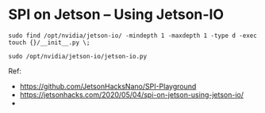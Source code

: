 # SPI on Jetson – Using Jetson-IO

`sudo find /opt/nvidia/jetson-io/ -mindepth 1 -maxdepth 1 -type d -exec touch {}/__init__.py \;`

`sudo /opt/nvidia/jetson-io/jetson-io.py`



Ref:
- https://github.com/JetsonHacksNano/SPI-Playground
- https://jetsonhacks.com/2020/05/04/spi-on-jetson-using-jetson-io/
- 
